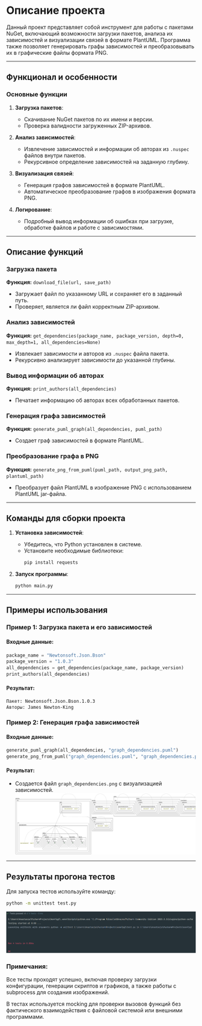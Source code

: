 # Описание проекта

Данный проект представляет собой инструмент для работы с пакетами NuGet, включающий возможности загрузки пакетов, анализа их зависимостей и визуализации связей в формате PlantUML. Программа также позволяет генерировать графы зависимостей и преобразовывать их в графические файлы формата PNG.

---

## Функционал и особенности

### Основные функции
1. **Загрузка пакетов**:
   - Скачивание NuGet пакетов по их имени и версии.
   - Проверка валидности загруженных ZIP-архивов.

2. **Анализ зависимостей**:
   - Извлечение зависимостей и информации об авторах из `.nuspec` файлов внутри пакетов.
   - Рекурсивное определение зависимостей на заданную глубину.

3. **Визуализация связей**:
   - Генерация графов зависимостей в формате PlantUML.
   - Автоматическое преобразование графов в изображения формата PNG.

4. **Логирование**:
   - Подробный вывод информации об ошибках при загрузке, обработке файлов и работе с зависимостями.

---

## Описание функций

### Загрузка пакета
**Функция:** `download_file(url, save_path)`
- Загружает файл по указанному URL и сохраняет его в заданный путь.
- Проверяет, является ли файл корректным ZIP-архивом.

### Анализ зависимостей
**Функция:** `get_dependencies(package_name, package_version, depth=0, max_depth=1, all_dependencies=None)`
- Извлекает зависимости и авторов из `.nuspec` файла пакета.
- Рекурсивно анализирует зависимости до указанной глубины.

### Вывод информации об авторах
**Функция:** `print_authors(all_dependencies)`
- Печатает информацию об авторах всех обработанных пакетов.

### Генерация графа зависимостей
**Функция:** `generate_puml_graph(all_dependencies, puml_path)`
- Создает граф зависимостей в формате PlantUML.

### Преобразование графа в PNG
**Функция:** `generate_png_from_puml(puml_path, output_png_path, plantuml_path)`
- Преобразует файл PlantUML в изображение PNG с использованием PlantUML jar-файла.

---

## Команды для сборки проекта

1. **Установка зависимостей**:
   - Убедитесь, что Python установлен в системе.
   - Установите необходимые библиотеки:
     ```bash
     pip install requests
     ```

2. **Запуск программы**:
   ```bash
   python main.py
   ```

---

## Примеры использования

### Пример 1: Загрузка пакета и его зависимостей

#### Входные данные:
```python
package_name = "Newtonsoft.Json.Bson"
package_version = "1.0.3"
all_dependencies = get_dependencies(package_name, package_version)
print_authors(all_dependencies)
```

#### Результат:
```
Пакет: Newtonsoft.Json.Bson.1.0.3
Авторы: James Newton-King
```

### Пример 2: Генерация графа зависимостей

#### Входные данные:
```python
generate_puml_graph(all_dependencies, "graph_dependencies.puml")
generate_png_from_puml("graph_dependencies.puml", "graph_dependencies.png", "plantuml.jar")
```

#### Результат:
- Создается файл `graph_dependencies.png` с визуализацией зависимостей.
![img.png](img.png)
---

## Результаты прогона тестов
Для запуска тестов используйте команду:
```bash
python -m unittest test.py
 ```
![img_1.png](img_1.png)
### Примечания:
Все тесты проходят успешно, включая проверку загрузки конфигурации, генерации скриптов и графиков, а также работы с subprocess для создания изображений.

В тестах используется mocking для проверки вызовов функций без фактического взаимодействия с файловой системой или внешними программами.

